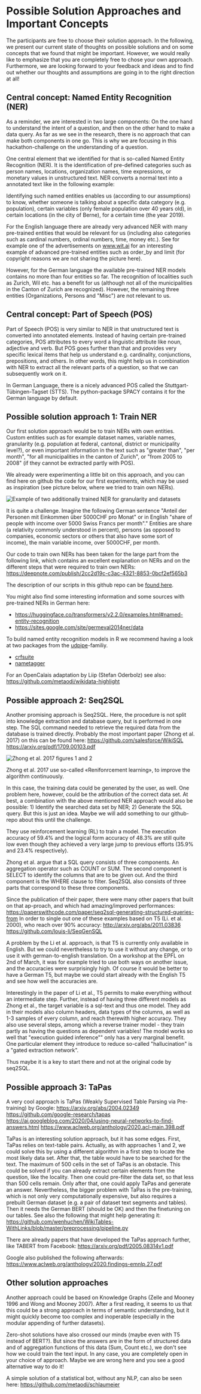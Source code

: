 # Possible Solution Approaches and Important Concepts
The participants are free to choose their solution approach. In the following, we present our current state of thoughts on possible solutions and on some concepts that we found that might be important. However, we would really like to emphasize that you are completely free to chose your own approach. Furthermore, we are looking forward to your feedback and ideas and to find out whether our thoughts and assumptions are going in to the right direction at all!


## Central concept: Named Entity Recognition (NER)
As a reminder, we are interested in two large components: On the one hand to understand the intent of a question, and then on the other hand to make a data query. As far as we see in the research, there is no approach that can make both components in one go. This is why we are focusing in this hackathon-challenge on the understanding of a question.

One central element that we identified for that is so-called Named Entity Recognition (NER). It is the identification of pre-defined categories such as person names, locations, organization names, time expressions, or monetary values in unstructured text. NER converts a normal text into a annotated text like in the following example:

Identifying such named entities enables us (according to our assumptions) to know, whether someone is talking about a specific data category (e.g. population), certain variables (only female population over 40 years old), in certain locations (in the city of Berne), for a certain time (the year 2019).

For the English language there are already very advanced NER with many pre-trained entities that would be relevant for us (including also categories such as cardinal numbers, ordinal numbers, time, money etc.). See for example one of the advertisements on www.wit.ai for an interesting example of advanced pre-trained entities such as order_by and limit (for copyright reasons we are not sharing the picture here).

However, for the German language the available pre-trained NER models contains no more than four entities so far. The recognition of localities such as Zurich, Wil etc. has a benefit for us (although not all of the municipalities in the Canton of Zurich are recognized). However, the remaining three entities (Organizations, Persons and "Misc") are not relevant to us.

## Central concept: Part of Speech (POS)
Part of Speech (POS) is very similar to NER in that unstructured text is converted into annotated elements. Instead of having certain pre-trained categories, POS attributes to every word a linguistic attribute like noun, adjective and verb. But POS goes further than that and provides very specific lexical items that help us understand e.g. cardinality, conjunctions, prepositions, and others. In other words, this might help us in combination with NER to extract all the relevant parts of a question, so that we can subsequently work on it. 

In German Language, there is a nicely advanced POS called the Stuttgart-Tübingen-Tagset (STTS). The python-package SPACY contains it for the German language by default. 

## Possible solution approach 1: Train NER 

Our first solution approach would be to train NERs with own entities. Custom entities such as for example dataset names, variable names, granularity (e.g. population at federal, cantonal, district or municipality level?), or even important information in the text such as "greater than", "per month", "for all municipalities in the canton of Zurich", or "from 2005 to 2008" (if they cannot be extracted partly with POS). 

We already were experimenting a little bit on this approach, and you can find here on github the code for our first experiments, which may be used as inspiration (see picture below, where we tried to train own NERs). 

![Example of two additionally trained NER for granularity and datasets](https://github.com/statistikZH/statbot/blob/main/documentation/figures/ner_third_attempt.png)

It is quite a challenge. Imagine the following German sentence "Anteil der Personen mit Einkommen über 5000CHF pro Monat" or in English "share of people with income over 5000 Swiss Francs per month"." Entities are share (a relativity commonly understood in percent),  persons (as opposed to companies, economic sectors or others that also have some sort of income), the main variable income, over 5000CHF, per month. 

Our code to train own NERs has been taken for the large part from the following link, which contains an excellent explanation on NERs and on the different steps that were required to train own NERs:
https://deepnote.com/publish/2cc2d19c-c3ac-4321-8853-0bcf2ef565b3

The description of our scripts in this github repo can be [found here](https://github.com/statistikZH/statbot/blob/main/documentation/05_Explanation_Scripts.md).
 
You might also find some interesting information and some sources with pre-trained NERs in German here: 
- https://huggingface.co/transformers/v2.2.0/examples.html#named-entity-recognition
- https://sites.google.com/site/germeval2014ner/data

To build named entity recognition models in R we recommend having a look at two packages from the [udpipe](https://cran.r-project.org/web/packages/udpipe/vignettes/udpipe-universe.html)-familiy. 

- [crfsuite](https://cran.r-project.org/web/packages/crfsuite/vignettes/crfsuite-nlp.html) 
- [nametagger](https://cran.r-project.org/web/packages/nametagger/index.html)

For an OpenCalais adaptation by Liip (Stefan Oderbolz) see also: https://github.com/metaodi/wikidata-highlight




## Possible approach 2: Seq2SQL

Another promising approach is Seq2SQL. Here, the procedure is not split into knowledge extraction and database query, but is performed in one step. The SQL command needed to retrieve the required data from the database is trained directly. Probably the most important paper (Zhong et al. 2017) on this can be found here:
https://github.com/salesforce/WikiSQL
https://arxiv.org/pdf/1709.00103.pdf

![Zhong et al. 2017 figures 1 and 2](https://github.com/statistikZH/statbot/blob/main/documentation/figures/zhong_2017_fig1and2.png)

Zhong et al. 2017 use so-called «Renifonrcement learning», to improve the algorithm continuously.  

In this case, the training data could be generated by the user, as well. One problem here, however, could be the attribution of the correct data set. At best, a combination with the above mentioned NER approach would also be possible: 1) Identify the searched data set by NER; 2) Generate the SQL query. But this is just an idea. Maybe we will add something to our github-repo about this until the challenge.

They use reinforcement learning (RL) to train a model. The execution accuracy of 59.4% and the logical form accuracy of 48.3% are still quite low even though they achieved a very large jump to previous efforts (35.9% and 23.4% respectively).

Zhong et al. argue that a SQL query consists of three components. An aggregation operator such as COUNT or SUM. The second component is SELECT to identify the columns that are to be given out. And the third component is the WHERE clause to filter. Seq2SQL also consists of three parts that correspond to these three components. 

Since the publication of their paper, there were many other papers that built on that ap-proach, and which had amazing/improved performances:
https://paperswithcode.com/paper/seq2sql-generating-structured-queries-from
In order to single out one of these examples based on T5 (Li. et al. 2000), who reach over 90% accuracy:
http://arxiv.org/abs/2011.03836
https://github.com/louis-li/SeqGenSQL

A problem by the Li et al. approach, is that T5 is currently only available in English. But we could nevertheless to try to use it without any change, or to use it with german-to-english translation. On a workshop at the EPFL on 2nd of March, it was for example tried to use both ways on another issue, and the accuracies were surprisingly high. Of course it would be better to have a German T5, but maybe we could start already with the English T5 and see how well the accuracies are. 

Interestingly in the paper of Li et al., T5 permits to make everything without an intermediate step. Further, instead of having three different models as Zhong et al., the target variable is a sql-text and thus one model. They add in their models also column headers, data types of the columns, as well as 1-3 samples of every column, and reach therewith higher accuracy. They also use several steps, among which a reverse trainer model - they train partly as having the questions as dependent variables! The model works so well that "execution guided inference"" only has a very marginal benefit. One particular element they introduce to reduce so-called "hallucination" is a "gated extraction network".

Thus maybe it is a key to start there and not at the original code by seq2SQL.

## Possible approach 3: TaPas

A very cool approach is TaPas (Weakly Supervised Table Parsing via Pre-training) by Google: 
https://arxiv.org/abs/2004.02349
https://github.com/google-research/tapas
https://ai.googleblog.com/2020/04/using-neural-networks-to-find-answers.html
https://www.aclweb.org/anthology/2020.acl-main.398.pdf

TaPas is an interesting solution approach, but it has some edges. First, TaPas relies on text-table pairs. Actually, as with approaches 1 and 2, we could solve this by using a different algorithm in a first step to locate the most likely data set. After that, the table would have to be searched for the text. The maximum of 500 cells in the set of TaPas is an obstacle. This could be solved if you can already extract certain elements from the question, like the locality. Then one could pre-filter the data set, so that less than 500 cells remain. Only after that, one could apply TaPas and generate an answer. 
Nevertheless, the bigger problem with TaPas is the pre-training, which is not only very computationally expensive, but also requires a prebuilt German dataset (e.g. a pair of dataset text segments and tables). Then it needs the German BERT (should be OK) and then the finetuning on our tables. See also the following that might help generating it:
https://github.com/wenhuchen/WikiTables-WithLinks/blob/master/preprocessing/pipeline.py

There are already papers that have developed the TaPas approach further, like TABERT from Facebook: https://arxiv.org/pdf/2005.08314v1.pdf

Google also published the following afterwards:
https://www.aclweb.org/anthology/2020.findings-emnlp.27.pdf


## Other solution approaches
Another approach could be based on Knowledge Graphs (Zelle and Mooney 1996 and Wong and Mooney 2007). After a first reading, it seems to us that this could be a strong approach in terms of semantic understanding, but it might quickly become too complex and inoperable (especially in the modular appending of further datasets).

Zero-shot solutions have also crossed our minds (maybe even with T5 instead of BERT?). But since the answers are in the form of structured data and of aggregation functions of this data (Sum, Count etc.), we don't see how we could train the text input. 
In any case, you are completely open in your choice of approach. Maybe we are wrong here and you see a good alternative way to do it!

A simple solution of a statistical bot, without any NLP, can also be seen here:
https://github.com/metaodi/schlaumeier



